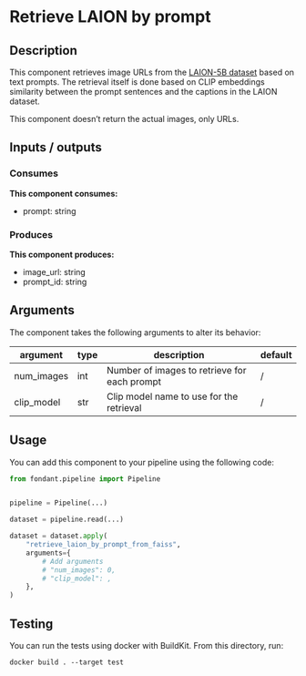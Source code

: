 # Retrieve LAION by prompt

<a id="retrieve_laion_by_prompt_from_faiss#description"></a>
## Description
This component retrieves image URLs from the [LAION-5B dataset](https://laion.ai/blog/laion-5b/) 
based on text prompts. The retrieval itself is done based on CLIP embeddings similarity between 
the prompt sentences and the captions in the LAION dataset. 

This component doesn’t return the actual images, only URLs.


<a id="retrieve_laion_by_prompt_from_faiss#inputs_outputs"></a>
## Inputs / outputs 

<a id="retrieve_laion_by_prompt_from_faiss#consumes"></a>
### Consumes 
**This component consumes:**

- prompt: string




<a id="retrieve_laion_by_prompt_from_faiss#produces"></a>  
### Produces 
**This component produces:**

- image_url: string
- prompt_id: string



<a id="retrieve_laion_by_prompt_from_faiss#arguments"></a>
## Arguments

The component takes the following arguments to alter its behavior:

| argument | type | description | default |
| -------- | ---- | ----------- | ------- |
| num_images | int | Number of images to retrieve for each prompt | / |
| clip_model | str | Clip model name to use for the retrieval | / |

<a id="retrieve_laion_by_prompt_from_faiss#usage"></a>
## Usage 

You can add this component to your pipeline using the following code:

```python
from fondant.pipeline import Pipeline


pipeline = Pipeline(...)

dataset = pipeline.read(...)

dataset = dataset.apply(
    "retrieve_laion_by_prompt_from_faiss",
    arguments={
        # Add arguments
        # "num_images": 0,
        # "clip_model": ,
    },
)
```

<a id="retrieve_laion_by_prompt_from_faiss#testing"></a>
## Testing

You can run the tests using docker with BuildKit. From this directory, run:
```
docker build . --target test
```
